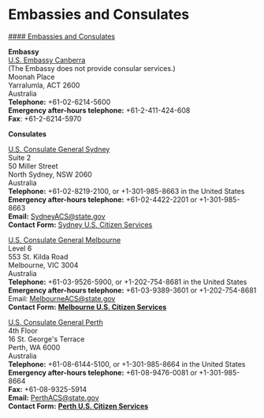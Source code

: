 # Embassies and Consulates

[#### Embassies and Consulates](javascript:void(0); "Embassies and Consulates")

**Embassy**  
[U.S. Embassy Canberra](https://au.usembassy.gov/contact/)  
(The Embassy does not provide consular services.)  
Moonah Place  
Yarralumla, ACT 2600  
Australia  
**Telephone:** +61-02-6214-5600  
**Emergency after-hours telephone:** +61-2-411-424-608  
**Fax**: +61-2-6214-5970

**Consulates**

[U.S. Consulate General Sydney](https://au.usembassy.gov/contact/acs-sydney/)  
Suite 2  
50 Miller Street  
North Sydney, NSW 2060  
Australia  
**Telephone:** +61-02-8219-2100, or +1-301-985-8663 in the United States  
**Emergency after-hours telephone:** +61-02-4422-2201 or +1-301-985-8663  
**Email:** [SydneyACS@state.gov](mailto:SydneyACS@state.gov)  
**Contact Form:** [Sydney U.S. Citizen Services](https://au.usembassy.gov/contact/acs-sydney/)

[U.S. Consulate General Melbourne](https://au.usembassy.gov/melbourne/)  
Level 6  
553 St. Kilda Road  
Melbourne, VIC 3004  
Australia  
**Telephone:** +61-03-9526-5900, or +1-202-754-8681 in the United States  
**Emergency after-hours telephone:** +61-03-9389-3601 or +1-202-754-8681  
Email: [MelbourneACS@state.gov](mailto:MelbourneACS@state.gov)  
**Contact Form:** [**Melbourne U.S. Citizen Services**](https://forms.gle/bxzCymmw4GmsC5gK9)

[U.S. Consulate General Perth](https://au.usembassy.gov/perth/)  
4th Floor  
16 St. George's Terrace  
Perth, WA 6000  
Australia  
**Telephone:** +61-08-6144-5100, or +1-301-985-8664 in the United States  
**Emergency after-hours telephone:** +61-08-9476-0081 or +1-301-985-8664  
**Fax:** +61-08-9325-5914  
**Email:** [PerthACS@state.gov](mailto:PerthACS@state.gov)  
**Contact Form:** [**Perth U.S. Citizen Services**](https://forms.gle/wtyag4H9RBs5rr8e7)